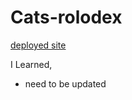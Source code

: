 # Cats-rolodex

[deployed site](https://hackthegist.github.io/react-basic/)

I Learned,

- need to be updated
